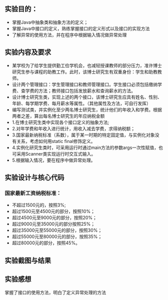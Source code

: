 ## 实验目的：
* 掌握Java中抽象类和抽象方法的定义； 
* 掌握Java中接口的定义，熟练掌握接口的定义形式以及接口的实现方法
* 了解异常的使用方法，并在程序中根据输入情况做异常处理
## 实验内容及要求
* 某学校为了给学生提供勤工俭学机会，也减轻授课教师的部分压力，准许博士研究生参与课程的助教工作。此时，该博士研究生有双重身份：学生和助教教师。
* 设计两个管理接口：学生管理接口和教师管理接口。学生接口必须包括缴纳学费、查学费的方法；教师接口包括发放薪水和查询薪水的方法。
* 设计博士研究生类，实现上述的两个接口，该博士研究生应具有姓名、性别、年龄、每学期学费、每月薪水等属性。（其他属性及方法，可自行发挥）
* 编写测试类，并实例化至少两名博士研究生，统计他们的年收入和学费。根据两者之差，算出每名博士研究生的年应纳税金额
* 1.在博士研究生类中实现各个接口定义的抽象方法;
* 2.对年学费和年收入进行统计，用收入减去学费，求得纳税额；
* 3.国家最新纳税标准（系数），属于某一时期的特定固定值，与实例化对象没有关系，考虑如何用static  final修饰定义。
* 4.实例化研究生类时，可采用运行时通过main方法的参数args一次性赋值，也可采用Scanner类实现运行时交互式输入。
* 5.根据输入情况，要在程序中做异常处理。
## 实验设计与核心代码

### 国家最新工资纳税标准：
* 不超过1500元的，按照3%;
* 超过1500元至4500元的部分，按照10%；
* 超过4500元至9000元的部分，按照20%；
* 超过9000元至35000元的部分按照25%；
* 超过35000元至55000元的部分，按照30%；
* 超过55000元至80000元的部分，按照35%；
* 超过80000元的部分，按照45%。
## 实验截图与结果

## 实验感想
掌握了接口的使用方法，明白了定义异常处理的方法
